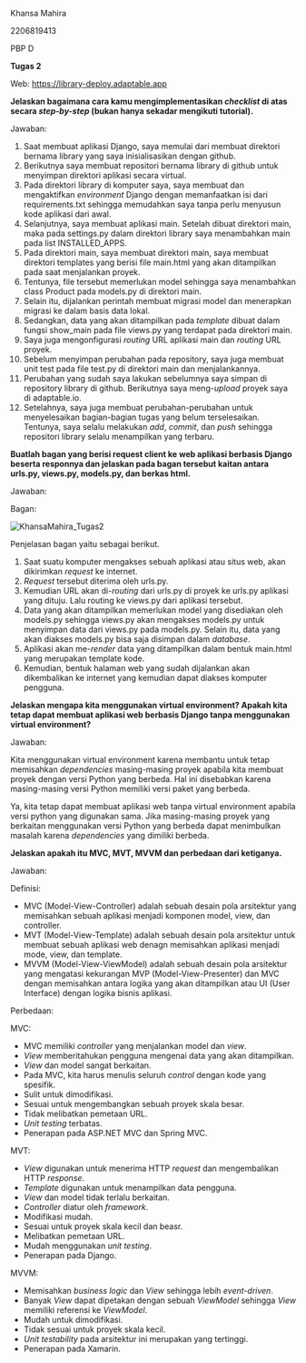Khansa Mahira

2206819413

PBP D


**Tugas 2**

Web: https://library-deploy.adaptable.app


**Jelaskan bagaimana cara kamu mengimplementasikan _checklist_ di atas secara _step-by-step_ (bukan hanya sekadar mengikuti tutorial).**

Jawaban:
1)  Saat membuat aplikasi Django, saya memulai dari membuat direktori bernama library yang saya inisialisasikan dengan github.
2)  Berikutnya saya membuat repositori bernama library di github untuk menyimpan direktori aplikasi secara virtual.
3)  Pada direktori library di komputer saya, saya membuat dan mengaktifkan _environment_ Django dengan memanfaatkan isi dari requirements.txt sehingga memudahkan saya tanpa perlu menyusun kode aplikasi dari awal.
4)  Selanjutnya, saya membuat aplikasi main. Setelah dibuat direktori main, maka pada settings.py dalam direktori library saya menambahkan main pada list INSTALLED_APPS.
5)  Pada direktori main, saya membuat direktori main, saya membuat direktori templates yang berisi file main.html yang akan ditampilkan pada saat menjalankan proyek.
6)  Tentunya, file tersebut memerlukan model sehingga saya menambahkan class Product pada models.py di direktori main.
7)  Selain itu, dijalankan perintah membuat migrasi model dan menerapkan migrasi ke dalam basis data lokal.
8)  Sedangkan, data yang akan ditampilkan pada _template_ dibuat dalam fungsi show_main pada file views.py yang terdapat pada direktori main.
9)  Saya juga mengonfigurasi _routing_ URL aplikasi main dan _routing_ URL proyek.
10) Sebelum menyimpan perubahan pada repository, saya juga membuat unit test pada file test.py di direktori main dan menjalankannya.
11) Perubahan yang sudah saya lakukan sebelumnya saya simpan di repository library di github. Berikutnya saya meng-_upload_ proyek saya di adaptable.io.
12) Setelahnya, saya juga membuat perubahan-perubahan untuk menyelesaikan bagian-bagian tugas yang belum terselesaikan. Tentunya, saya selalu melakukan _add_, _commit_, dan _push_ sehingga repositori library selalu menampilkan yang terbaru.


**Buatlah bagan yang berisi request client ke web aplikasi berbasis Django beserta responnya dan jelaskan pada bagan tersebut kaitan antara urls.py, views.py, models.py, dan berkas html.**

Jawaban:

Bagan:

![KhansaMahira_Tugas2](https://github.com/KhansaMahira/library/assets/110018127/aba947c3-869a-490f-b423-580e87b486a4)

Penjelasan bagan yaitu sebagai berikut.
1) Saat suatu komputer mengakses sebuah aplikasi atau situs web, akan dikirimkan _request_ ke internet.
2) _Request_ tersebut diterima oleh urls.py.
3) Kemudian URL akan di-_routing_ dari urls.py di proyek ke urls.py aplikasi yang dituju. Lalu routing ke views.py dari aplikasi tersebut.
4) Data yang akan ditampilkan memerlukan model yang disediakan oleh models.py sehingga views.py akan mengakses models.py untuk menyimpan data dari views.py pada models.py. Selain itu, data yang akan diakses models.py bisa saja disimpan dalam _database_.
5) Aplikasi akan me-_render_ data yang ditampilkan dalam bentuk main.html yang merupakan template kode.
6) Kemudian, bentuk halaman web yang sudah dijalankan akan dikembalikan ke internet yang kemudian dapat diakses komputer pengguna.


**Jelaskan mengapa kita menggunakan virtual environment? Apakah kita tetap dapat membuat aplikasi web berbasis Django tanpa menggunakan virtual environment?**

Jawaban:

Kita menggunakan virtual environment karena membantu untuk tetap memisahkan _dependencies_ masing-masing proyek apabila kita membuat proyek dengan versi Python yang berbeda. Hal ini disebabkan karena masing-masing versi Python memiliki versi paket yang berbeda.

Ya, kita tetap dapat membuat aplikasi web tanpa virtual environment apabila versi python yang digunakan sama. Jika masing-masing proyek yang berkaitan menggunakan versi Python yang berbeda dapat menimbulkan masalah karena _dependencies_ yang dimiliki berbeda.


**Jelaskan apakah itu MVC, MVT, MVVM dan perbedaan dari ketiganya.**

Jawaban:

Definisi:
- MVC (Model-View-Controller) adalah sebuah desain pola arsitektur yang memisahkan sebuah aplikasi menjadi komponen model, view, dan controller.
- MVT (Model-View-Template) adalah sebuah desain pola arsitektur untuk membuat sebuah aplikasi web denagn memisahkan aplikasi menjadi mode, view, dan template.
- MVVM (Model-View-ViewModel) adalah sebuah desain pola arsitektur yang mengatasi kekurangan MVP (Model-View-Presenter) dan MVC dengan memisahkan antara logika yang akan ditampilkan atau UI (User Interface) dengan logika bisnis aplikasi.

Perbedaan:

MVC:
- MVC memiliki _controller_ yang menjalankan model dan _view_.
- _View_ memberitahukan pengguna mengenai data yang akan ditampilkan.
- _View_ dan model sangat berkaitan.
- Pada MVC, kita harus menulis seluruh _control_ dengan kode yang spesifik.
- Sulit untuk dimodifikasi.
- Sesuai untuk mengembangkan sebuah proyek skala besar.
- Tidak melibatkan pemetaan URL.
- _Unit testing_ terbatas.
- Penerapan pada ASP.NET MVC dan Spring MVC.

MVT:
- _View_ digunakan untuk menerima HTTP _request_ dan mengembalikan HTTP _response_.
- _Template_ digunakan untuk menampilkan data pengguna.
- _View_ dan model tidak terlalu berkaitan.
- _Controller_ diatur oleh _framework_.
- Modifikasi mudah.
- Sesuai untuk proyek skala kecil dan beasr.
- Melibatkan pemetaan URL.
- Mudah menggunakan _unit testing_.
- Penerapan pada Django.

MVVM:
- Memisahkan _business logic_ dan _View_ sehingga lebih _event-driven_.
- Banyak _View_ dapat dipetakan dengan sebuah _ViewModel_ sehingga _View_ memiliki referensi ke _ViewModel_.
- Mudah untuk dimodifikasi.
- Tidak sesuai untuk proyek skala kecil.
- _Unit testability_ pada arsitektur ini merupakan yang tertinggi.
- Penerapan pada Xamarin.
